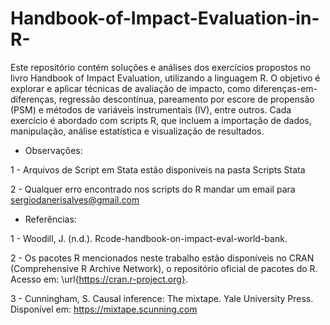# Handbook-of-Impact-Evaluation-in-R-

Este repositório contém soluções e análises dos exercícios propostos no livro Handbook of Impact Evaluation, utilizando a linguagem R. O objetivo é explorar e aplicar técnicas de avaliação de impacto, como diferenças-em-diferenças, regressão descontínua, pareamento por escore de propensão (PSM) e métodos de variáveis instrumentais (IV), entre outros. Cada exercício é abordado com scripts R, que incluem a importação de dados, manipulação, análise estatística e visualização de resultados. 

* Observações:

1 - Arquivos de Script em Stata estão disponiveis na pasta Scripts Stata 

2 - Qualquer erro encontrado nos scripts do R mandar um email para sergiodanerisalves@gmail.com

* Referências:

1 - Woodill, J. (n.d.). Rcode-handbook-on-impact-eval-world-bank.

2 -  Os pacotes R mencionados neste trabalho estão disponíveis no CRAN (Comprehensive R Archive Network), o repositório oficial de pacotes do R. Acesso em: \url{https://cran.r-project.org}.

3 - Cunningham, S. Causal inference: The mixtape. Yale University Press. Disponível em:  https://mixtape.scunning.com
